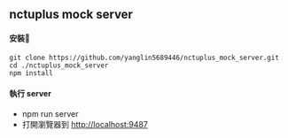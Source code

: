 ## nctuplus mock server

#### 安裝
```
git clone https://github.com/yanglin5689446/nctuplus_mock_server.git
cd ./nctuplus_mock_server
npm install
```

#### 執行 server
- npm run server
- 打開瀏覽器到 [http://localhost:9487](http://localhost:9487)
